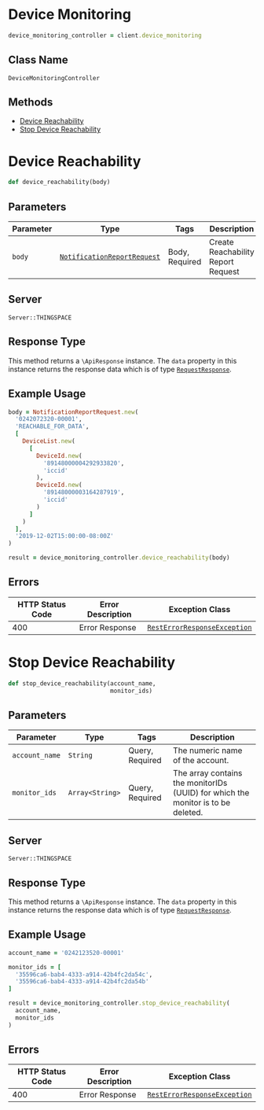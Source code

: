 # Device Monitoring

```ruby
device_monitoring_controller = client.device_monitoring
```

## Class Name

`DeviceMonitoringController`

## Methods

* [Device Reachability](../../doc/controllers/device-monitoring.md#device-reachability)
* [Stop Device Reachability](../../doc/controllers/device-monitoring.md#stop-device-reachability)


# Device Reachability

```ruby
def device_reachability(body)
```

## Parameters

| Parameter | Type | Tags | Description |
|  --- | --- | --- | --- |
| `body` | [`NotificationReportRequest`](../../doc/models/notification-report-request.md) | Body, Required | Create Reachability Report Request |

## Server

`Server::THINGSPACE`

## Response Type

This method returns a `\ApiResponse` instance. The `data` property in this instance returns the response data which is of type [`RequestResponse`](../../doc/models/request-response.md).

## Example Usage

```ruby
body = NotificationReportRequest.new(
  '0242072320-00001',
  'REACHABLE_FOR_DATA',
  [
    DeviceList.new(
      [
        DeviceId.new(
          '89148000004292933820',
          'iccid'
        ),
        DeviceId.new(
          '89148000003164287919',
          'iccid'
        )
      ]
    )
  ],
  '2019-12-02T15:00:00-08:00Z'
)

result = device_monitoring_controller.device_reachability(body)
```

## Errors

| HTTP Status Code | Error Description | Exception Class |
|  --- | --- | --- |
| 400 | Error Response | [`RestErrorResponseException`](../../doc/models/rest-error-response-exception.md) |


# Stop Device Reachability

```ruby
def stop_device_reachability(account_name,
                             monitor_ids)
```

## Parameters

| Parameter | Type | Tags | Description |
|  --- | --- | --- | --- |
| `account_name` | `String` | Query, Required | The numeric name of the account. |
| `monitor_ids` | `Array<String>` | Query, Required | The array contains the monitorIDs (UUID) for which the monitor is to be deleted. |

## Server

`Server::THINGSPACE`

## Response Type

This method returns a `\ApiResponse` instance. The `data` property in this instance returns the response data which is of type [`RequestResponse`](../../doc/models/request-response.md).

## Example Usage

```ruby
account_name = '0242123520-00001'

monitor_ids = [
  '35596ca6-bab4-4333-a914-42b4fc2da54c',
  '35596ca6-bab4-4333-a914-42b4fc2da54b'
]

result = device_monitoring_controller.stop_device_reachability(
  account_name,
  monitor_ids
)
```

## Errors

| HTTP Status Code | Error Description | Exception Class |
|  --- | --- | --- |
| 400 | Error Response | [`RestErrorResponseException`](../../doc/models/rest-error-response-exception.md) |

